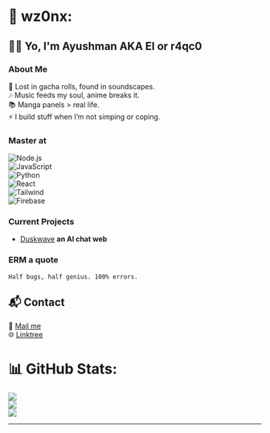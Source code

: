 # 💫 wz0nx:

## 👋🏻 Yo, I'm Ayushman AKA **EI** or **r4qc0**

### About Me  
💫 Lost in gacha rolls, found in soundscapes.  
🎶 Music feeds my soul, anime breaks it.  
📚 Manga panels > real life.  
⚡ I build stuff when I’m not simping or coping.

### Master at  
![Node.js](https://img.shields.io/badge/-Node.js-339933?style=flat&logo=node.js&logoColor=white)  
![JavaScript](https://img.shields.io/badge/-JavaScript-black?style=flat&logo=javascript)  
![Python](https://img.shields.io/badge/-Python-3776AB?style=flat&logo=python)  
![React](https://img.shields.io/badge/-React-20232A?style=flat&logo=react)  
![Tailwind](https://img.shields.io/badge/-TailwindCSS-38B2AC?style=flat&logo=tailwind-css)  
![Firebase](https://img.shields.io/badge/-Firebase-FFCA28?style=flat&logo=firebase)

### Current Projects  
- [Duskwave](https://duskwave.vercel.app) **an AI chat web**

### ERM a quote  
`Half bugs, half genius. 100% errors.`
## 📬 Contact  
📧 [Mail me](mailto:ayushmanduttagg@gmail.com)  
🌐 [Linktree](https://linktr.ee/r4qc0)

# 📊 GitHub Stats:
![](https://github-readme-stats.vercel.app/api?username=wz0nx&theme=dark&hide_border=false&include_all_commits=false&count_private=false)<br/>
![](https://nirzak-streak-stats.vercel.app/?user=wz0nx&theme=dark&hide_border=false)<br/>
![](https://github-readme-stats.vercel.app/api/top-langs/?username=wz0nx&theme=dark&hide_border=false&include_all_commits=false&count_private=false&layout=compact)

---
